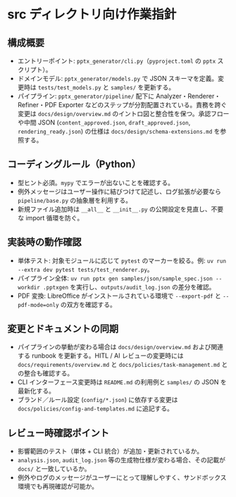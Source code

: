 # src ディレクトリ向け作業指針

## 構成概要
- エントリーポイント: `pptx_generator/cli.py`（`pyproject.toml` の `pptx` スクリプト）。
- ドメインモデル: `pptx_generator/models.py` で JSON スキーマを定義。変更時は `tests/test_models.py` と `samples/` を更新する。
- パイプライン: `pptx_generator/pipeline/` 配下に Analyzer・Renderer・Refiner・PDF Exporter などのステップが分割配置されている。責務を跨ぐ変更は `docs/design/overview.md` のイントロ図と整合性を保つ。承認フローや中間 JSON (`content_approved.json`, `draft_approved.json`, `rendering_ready.json`) の仕様は `docs/design/schema-extensions.md` を参照する。

## コーディングルール（Python）
- 型ヒント必須。`mypy` でエラーが出ないことを確認する。
- 例外メッセージはユーザー操作に結びつけて記述し、ログ拡張が必要なら `pipeline/base.py` の抽象層を利用する。
- 新規ファイル追加時は `__all__` と `__init__.py` の公開設定を見直し、不要な import 循環を防ぐ。

## 実装時の動作確認
- 単体テスト: 対象モジュールに応じて `pytest` のマーカーを絞る。例: `uv run --extra dev pytest tests/test_renderer.py`。
- パイプライン全体: `uv run pptx gen samples/json/sample_spec.json --workdir .pptxgen` を実行し、`outputs/audit_log.json` の差分を確認。
- PDF 変換: LibreOffice がインストールされている環境で `--export-pdf` と `--pdf-mode=only` の双方を確認する。

## 変更とドキュメントの同期
- パイプラインの挙動が変わる場合は `docs/design/overview.md` および関連する runbook を更新する。HITL / AI レビューの変更時には `docs/requirements/overview.md` と `docs/policies/task-management.md` との整合も確認する。
- CLI インターフェース変更時は `README.md` の利用例と `samples/` の JSON を最新化する。
- ブランド／ルール設定 (`config/*.json`) に依存する変更は `docs/policies/config-and-templates.md` に追記する。

## レビュー時確認ポイント
- 影響範囲のテスト（単体 + CLI 統合）が追加・更新されているか。
- `analysis.json`, `audit_log.json` 等の生成物仕様が変わる場合、その記載が `docs/` と一致しているか。
- 例外やログのメッセージがユーザーにとって理解しやすく、サンドボックス環境でも再現確認が可能か。
